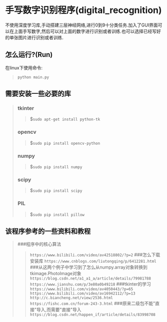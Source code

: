 # 手写数字识别程序(digital_recognition)
不使用深度学习库,手动搭建三层神经网络,进行0到9十分类任务.加入了GUI界面可以在上面手写数字,然后可以对上面的数字进行识别或者训练.也可以选择已经写好的单张图片进行识别或者训练.

## 怎么运行?(Run)
在linux下使用命令:
>`python main.py`

## 需要安装一些必要的库
>### tkinter
>>$`sudo apt-get install python-tk`
>### opencv
>>$`sudo pip install opencv-python`
>### numpy
>>$`sudo pip install numpy`
>### scipy
>>$`sudo pip install scipy`
>### PIL
>>$`sudo pip install pillow`

## 该程序参考的一些资料和教程
>###程序中的核心算法
>>`https://www.bilibili.com/video/av42518802/?p=2`
>###怎么下载安装库
>>`https://www.cnblogs.com/liutongqing/p/6412281.html`
>###从这两个例子中学习到了怎么从numpy.array对象转换到tkimage.PhotoImage对象
>>`https://blog.csdn.net/a1_a1_a/article/details/79981788`
>>`https://www.jianshu.com/p/3e80a0b49218`
>###tkinter的学习
>>`https://www.bilibili.com/video/av4050443/?p=65`
>>`https://www.bilibili.com/video/av16942112/?p=13`
>>`http://c.biancheng.net/view/2536.html`
>>`https://fishc.com.cn/forum-243-3.html`
>###原来二级包不能"直接"导入,而需要"直接"导入
>>`https://blog.csdn.net/happen_if/article/details/83998708`